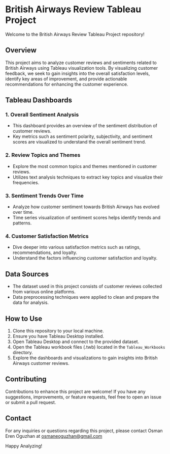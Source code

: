 # British Airways Review Tableau Project

Welcome to the British Airways Review Tableau Project repository!

## Overview

This project aims to analyze customer reviews and sentiments related to British Airways using Tableau visualization tools. By visualizing customer feedback, we seek to gain insights into the overall satisfaction levels, identify key areas of improvement, and provide actionable recommendations for enhancing the customer experience.

## Tableau Dashboards

### 1. Overall Sentiment Analysis
- This dashboard provides an overview of the sentiment distribution of customer reviews.
- Key metrics such as sentiment polarity, subjectivity, and sentiment scores are visualized to understand the overall sentiment trend.

### 2. Review Topics and Themes
- Explore the most common topics and themes mentioned in customer reviews.
- Utilizes text analysis techniques to extract key topics and visualize their frequencies.

### 3. Sentiment Trends Over Time
- Analyze how customer sentiment towards British Airways has evolved over time.
- Time series visualization of sentiment scores helps identify trends and patterns.

### 4. Customer Satisfaction Metrics
- Dive deeper into various satisfaction metrics such as ratings, recommendations, and loyalty.
- Understand the factors influencing customer satisfaction and loyalty.

## Data Sources

- The dataset used in this project consists of customer reviews collected from various online platforms.
- Data preprocessing techniques were applied to clean and prepare the data for analysis.

## How to Use

1. Clone this repository to your local machine.
2. Ensure you have Tableau Desktop installed.
3. Open Tableau Desktop and connect to the provided dataset.
4. Open the Tableau workbook files (.twb) located in the `Tableau_Workbooks` directory.
5. Explore the dashboards and visualizations to gain insights into British Airways customer reviews.

## Contributing

Contributions to enhance this project are welcome! If you have any suggestions, improvements, or feature requests, feel free to open an issue or submit a pull request.

## Contact

For any inquiries or questions regarding this project, please contact Osman Eren Oguzhan at osmaneoguzhan@gmail.com

Happy Analyzing!
